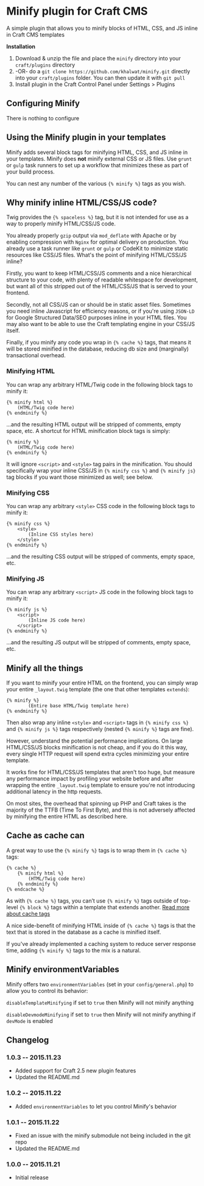 # Minify plugin for Craft CMS

A simple plugin that allows you to minify blocks of HTML, CSS, and JS inline in Craft CMS templates

**Installation**

1. Download & unzip the file and place the `minify` directory into your `craft/plugins` directory
2.  -OR- do a `git clone https://github.com/khalwat/minify.git` directly into your `craft/plugins` folder.  You can then update it with `git pull`
3. Install plugin in the Craft Control Panel under Settings > Plugins

## Configuring Minify

There is nothing to configure

## Using the Minify plugin in your templates

Minify adds several block tags for minifying HTML, CSS, and JS inline in your templates.  Minify does **not** minify external CSS or JS files.  Use `grunt` or `gulp` task runners to set up a workflow that minimizes these as part of your build process.

You can nest any number of the various `{% minify %}` tags as you wish.

## Why minify inline HTML/CSS/JS code?

Twig provides the `{% spaceless %}` tag, but it is not intended for use as a way to properly minify HTML/CSS/JS code.

You already properly `gzip` output via `mod_deflate` with Apache or by enabling compression with `Nginx` for optimal delivery on production.  You already use a task runner like `grunt` or `gulp` or CodeKit to minimize static resources like CSS/JS files.  What's the point of minifying HTML/CSS/JS inline?

Firstly, you want to keep HTML/CSS/JS comments and a nice hierarchical structure to your code, with plenty of readable whitespace for development, but want all of this stripped out of the HTML/CSS/JS that is served to your frontend.

Secondly, not all CSS/JS can or should be in static asset files.  Sometimes you need inline Javascript for efficiency reasons, or if you're using `JSON-LD` for Google Structured Data/SEO purposes inline in your HTML files.  You may also want to be able to use the Craft templating engine in your CSS/JS itself.

Finally, if you minify any code you wrap in `{% cache %}` tags, that means it will be stored minified in the database, reducing db size and (marginally) transactional overhead.

### Minifying HTML

You can wrap any arbitrary HTML/Twig code in the following block tags to minify it:

	{% minify html %}
		(HTML/Twig code here)
    {% endminify %}

...and the resulting HTML output will be stripped of comments, empty space, etc.  A shortcut for HTML minification block tags is simply:

	{% minify %}
		(HTML/Twig code here)
    {% endminify %}
    
It will ignore `<script>` and `<style>` tag pairs in the minification.  You should specifically wrap your inline CSS/JS in `{% minify css %}` and `{% minify js}` tag blocks if you want those minimized as well; see below.

### Minifying CSS

You can wrap any arbitrary `<style>` CSS code in the following block tags to minify it:

	{% minify css %}
 		<style>
 			(Inline CSS styles here)
		</style>
	{% endminify %}

...and the resulting CSS output will be stripped of comments, empty space, etc.
    
### Minifying JS

You can wrap any arbitrary `<script>` JS code in the following block tags to minify it:

	{% minify js %}
 		<script>
 			(Inline JS code here)
 		</script>
    {% endminify %}

...and the resulting JS output will be stripped of comments, empty space, etc.
    
## Minify all the things

If you want to minify your entire HTML on the frontend, you can simply wrap your entire `_layout.twig` template (the one that other templates `extends`):

	{% minify %}
			(Entire base HTML/Twig template here)
    {% endminify %}

Then also wrap any inline `<style>` and `<script>` tags in `{% minify css %}` and `{% minify js %}` tags respectively (nested `{% minify %}` tags are fine).

However, understand the potential performance implications.  On large HTML/CSS/JS blocks minification is not cheap, and if you do it this way, every single HTTP request will spend extra cycles minimizing your entire template.

It works fine for HTML/CSS/JS templates that aren't too huge, but measure any performance impact by profiling your website before and after wrapping the entire `_layout.twig` template to ensure you're not introducing additional latency in the http requests.

On most sites, the overhead that spinning up PHP and Craft takes is the majority of the TTFB (Time To First Byte), and this is not adversely affected by minifying the entire HTML as described here.

## Cache as cache can

A great way to use the `{% minify %}` tags is to wrap them in `{% cache %}` tags:

	{% cache %}
		{% minify html %}
			(HTML/Twig code here)
    	{% endminify %}
    {% endcache %}

As with `{% cache %}` tags, you can’t use `{% minify %}` tags outside of top-level `{% block %}` tags within a template that extends another.  [Read more about cache tags](http://buildwithcraft.com/docs/templating/cache)

A nice side-benefit of minifying HTML inside of `{% cache %}` tags is that the text that is stored in the database as a cache is minified itself.

If you've already implemented a caching system to reduce server response time, adding `{% minify %}` tags to the mix is a natural.

## Minify environmentVariables

Minify offers two `environmentVariables` (set in your `config/general.php`) to allow you to control its behavior:

`disableTemplateMinifying` if set to `true` then Minify will not minify anything

`disableDevmodeMinifying` if set to `true` then Minify will not minify anything if `devMode` is enabled


## Changelog

### 1.0.3 -- 2015.11.23

* Added support for Craft 2.5 new plugin features
* Updated the README.md

### 1.0.2 -- 2015.11.22

* Added `environmentVariables` to let you control Minify's behavior

### 1.0.1 -- 2015.11.22

* Fixed an issue with the minify submodule not being included in the git repo
* Updated the README.md

### 1.0.0 -- 2015.11.21

* Initial release

